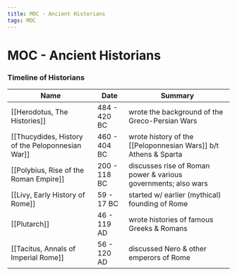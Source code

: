 ```yaml
---
title: MOC - Ancient Historians
tags: MOC
---
```


# MOC - Ancient Historians
### Timeline of Historians
| Name                                             | Date         | Summary                                                         |
| ------------------------------------------------ | ------------ | --------------------------------------------------------------- |
| [[Herodotus, The Histories]]                     | 484 - 420 BC | wrote the background of the Greco-Persian Wars                  |
| [[Thucydides, History of the Peloponnesian War]] | 460 - 404 BC | wrote history of the [[Peloponnesian Wars]] b/t Athens & Sparta |
| [[Polybius, Rise of the Roman Empire]]           | 200 - 118 BC | discusses rise of Roman power & various governments; also wars  |
| [[Livy, Early History of Rome]]                  | 59 - 17 BC   | started w/ earlier (mythical) founding of Rome                  |
| [[Plutarch]]                                     | 46 - 119 AD  | wrote histories of famous Greeks & Romans                       |
| [[Tacitus, Annals of Imperial Rome]]             | 56 - 120 AD  | discussed Nero & other emperors of Rome                         | 
